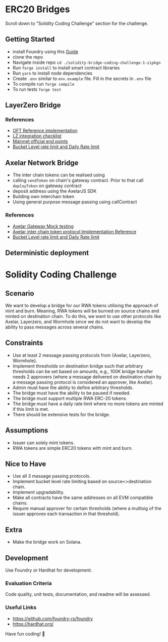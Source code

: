 # ERC20 Bridges
Scroll down to  "Solidity Coding Challenge" section for the challenge.

## Getting Started

* install Foundry using this [Guide](https://book.getfoundry.sh/getting-started/installation)
* clone the repo
* Navigate inside repo `cd ./solidity-bridge-coding-challenge-1-zipkgn`
* Run `forge install` to install smart contract libraries
* Run `yarn` to install node dependencies
* Create `.env` similar to `env.example` file. Fill in the secrets in `.env` file
* To compile run `forge compile`
* To run tests `forge test`

## LayerZero Bridge

### References
* [OFT Reference implementation](https://github.com/LayerZero-Labs/wrapped-asset-bridge/blob/13c8582fc6492ff78966647c6ebd5913c192d602/contracts/WrappedTokenBridge.sol)
* [LZ integration checklist](https://layerzero.gitbook.io/docs/evm-guides/layerzero-integration-checklist)
* [Mainnet official end points](https://layerzero.gitbook.io/docs/technical-reference/mainnet/supported-chain-ids)
* [Bucket Level rate limit and Daily Rate limit](https://github.com/omni/tokenbridge-contracts/blob/908a48107919d4ab127f9af07d44d47eac91547e/contracts/upgradeable_contracts/erc20_to_native/ForeignBridgeErcToNative.sol#L64)

## Axelar Network Bridge

* The inter chain tokens can be realised using 
 * calling `sendToken` on chain's gateway contract. Prior to that call `deployToken` on gateway contract
 * deposit address using the AxelarJS SDK
 * Building own interchain token
 * Using general purpose message passing using callContract 

### References
* [Axelar Gateway Mock testing](https://github.com/axelarnetwork/axelar-examples/blob/b844030a5cdcf63085bc95def3bd1d5217b48de1/scripts/libs/execute.js)
* [Axelar inter chain token protocol Implementation Reference](https://github.com/axelarnetwork/axelar-examples/blob/b844030a5cdcf63085bc95def3bd1d5217b48de1/examples/evm/cross-chain-token/ERC20CrossChain.sol)
* [Bucket Level rate limit and Daily Rate limit](https://github.com/omni/tokenbridge-contracts/blob/908a48107919d4ab127f9af07d44d47eac91547e/contracts/upgradeable_contracts/erc20_to_native/ForeignBridgeErcToNative.sol#L64)


## Deterministic deployment

# Solidity Coding Challenge

## Scenario

We want to develop a bridge for our RWA tokens utilising the approach of mint and burn. Meaning, RWA tokens will be burned on source chains and minted on destination chain. To do this, we want to use other protocols like Axelar, Layerzero, and Wormhole since we do not want to develop the ability to pass messages across several chains.

## Constraints

- Use at least 2 message passing protocols from {Axelar, Layerzero, Wormhole}.
- Implement thresholds on destination bridge such that arbitrary thresholds can be set based on amounts, e.g., 100K bridge transfer needs 2 approvers (where a message delivered on destination chain by a message passing protocol is considered an approver, like Axelar).
- Admin must have the ability to define arbitrary thresholds.
- The bridge must have the ability to be paused if needed.
- The bridge must support multiple RWA ERC-20 tokens.
- The bridge must have a daily rate limit where no more tokens are minted if this limit is met.
- There should be extensive tests for the bridge.

## Assumptions

- Issuer can solely mint tokens.
- RWA tokens are simple ERC20 tokens with mint and burn.

## Nice to Have

- Use all 3 message passing protocols.
- Implement bucket level rate limiting based on source<>destination chain.
- Implement upgradability.
- Make all contracts have the same addresses on all EVM compatible chains.
- Require manual approver for certain thresholds (where a multisig of the issuer approves each transaction in that threshold).

## Extra

- Make the bridge work on Solana.

## Development

Use Foundry or Hardhat for development.

### Evaluation Criteria

Code quality, unit tests, documentation, and readme will be assessed.

### Useful Links
- https://github.com/foundry-rs/foundry
- https://hardhat.org/ 


Have fun coding! 🚀

